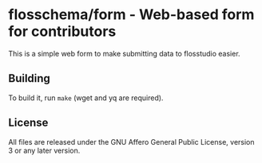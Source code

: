 # flosschema/form - Web-based form for contributors

This is a simple web form to make submitting data to flosstudio easier.

## Building

To build it, run `make` (wget and yq are required).

## License

All files are released under the GNU Affero General Public License, version 3
or any later version.
